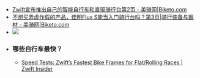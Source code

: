 - [Zwift宣布推出自己的智能自行车和直驱骑行台第2页 - 美骑网|Biketo.com](https://www.biketo.com/news/49018_2.html)
- [不想买弄虚作假的产品，佳明Flux S能当入门骑行台吗？第3页|骑行装备与器材 - 美骑网|Biketo.com](https://www.biketo.com/product/48790_3.html)
- ![](https://firebasestorage.googleapis.com/v0/b/firescript-577a2.appspot.com/o/imgs%2Fapp%2Fxinyiheng%2FNecGz7m6Jb.png?alt=media&token=6adccfa9-f67e-43d7-b8e9-0873ec58689f)
- ### 哪些自行车最快？
    - [Speed Tests: Zwift’s Fastest Bike Frames for Flat/Rolling Races | Zwift Insider](https://zwiftinsider.com/fastest-frames/)
